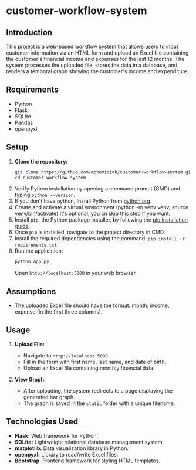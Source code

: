 # customer-workflow-system

## Introduction

This project is a web-based workflow system that allows users to input customer information via an HTML form and upload an Excel file containing the customer's financial income and expenses for the last 12 months. The system processes the uploaded file, stores the data in a database, and renders a temporal graph showing the customer's income and expenditure.


## Requirements

- Python
- Flask
- SQLite
- Pandas
- openpyxl

## Setup

1. **Clone the repository:**
   ```bash
   git clone https://github.com/mphomiciah/customer-workflow-system.git
   cd customer-workflow-system
2. Verify Python installation by opening a command prompt (CMD) and typing `python --version`.
3. If you don't have python, Install Python from [python.org](https://www.python.org/downloads/).
4. Create and activate a virtual environment (python -m venv venv, source venv/bin/activate).It's optional, you cn skip this step if you want.
5. Install `pip`, the Python package installer, by following the [pip installation guide](https://pip.pypa.io/en/stable/installation/).
6. Once `pip` is installed, navigate to the project directory in CMD.
7. Install the required dependencies using the command: `pip install -r requirements.txt`.
8. Run the application:
   ```bash
   python app.py
   ```
   Open `http://localhost:5000` in your web browser.

## Assumptions

- The uploaded Excel file should have the format: month, income, expense (in the first three columns).

## Usage

1. **Upload File:**
    - Navigate to `http://localhost:5000`.
    - Fill in the form with first name, last name, and date of birth.
    - Upload an Excel file containing monthly financial data.

2. **View Graph:**
    - After uploading, the system redirects to a page displaying the generated bar graph.
    - The graph is saved in the `static` folder with a unique filename.

## Technologies Used

- **Flask:** Web framework for Python.
- **SQLite:** Lightweight relational database management system.
- **matplotlib:** Data visualization library in Python.
- **openpyxl:** Library to read/write Excel files.
- **Bootstrap**: Frontend framework for styling HTML templates.